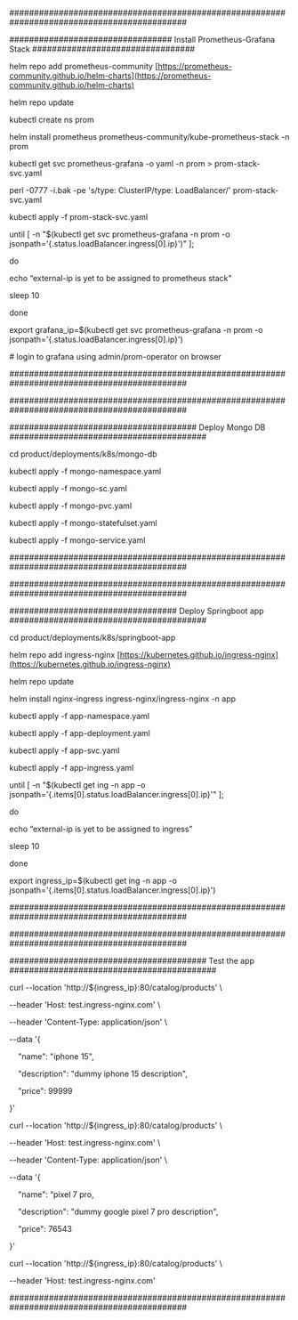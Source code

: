 ############################################################################################

################################# Install Prometheus-Grafana Stack #################################

helm repo add prometheus-community [https://prometheus-community.github.io/helm-charts](https://prometheus-community.github.io/helm-charts)

helm repo update

kubectl create ns prom

helm install prometheus prometheus-community/kube-prometheus-stack -n prom

kubectl get svc prometheus-grafana -o yaml -n prom > prom-stack-svc.yaml

perl -0777 -i.bak -pe 's/type: ClusterIP/type: LoadBalancer/' prom-stack-svc.yaml

kubectl apply -f prom-stack-svc.yaml

until \[ -n "$(kubectl get svc prometheus-grafana -n prom -o jsonpath='{.status.loadBalancer.ingress\[0\].ip}')" \];

do

echo “external-ip is yet to be assigned to prometheus stack"

sleep 10

done

export grafana\_ip=$(kubectl get svc prometheus-grafana -n prom -o jsonpath='{.status.loadBalancer.ingress\[0\].ip}')

\# login to grafana using admin/prom-operator on browser

############################################################################################

############################################################################################

###################################### Deploy Mongo DB ########################################

cd product/deployments/k8s/mongo-db

kubectl apply -f mongo-namespace.yaml

kubectl apply -f mongo-sc.yaml

kubectl apply -f mongo-pvc.yaml

kubectl apply -f mongo-statefulset.yaml

kubectl apply -f mongo-service.yaml

############################################################################################

############################################################################################

################################## Deploy Springboot app ########################################

cd product/deployments/k8s/springboot-app

helm repo add ingress-nginx [https://kubernetes.github.io/ingress-nginx](https://kubernetes.github.io/ingress-nginx)

helm repo update

helm install nginx-ingress ingress-nginx/ingress-nginx -n app

kubectl apply -f app-namespace.yaml

kubectl apply -f app-deployment.yaml

kubectl apply -f app-svc.yaml

kubectl apply -f app-ingress.yaml

until \[ -n "$(kubectl get ing -n app -o jsonpath='{.items\[0\].status.loadBalancer.ingress\[0\].ip}'" \];

do

echo “external-ip is yet to be assigned to ingress”

sleep 10

done

export ingress\_ip=$(kubectl get ing -n app -o jsonpath='{.items\[0\].status.loadBalancer.ingress\[0\].ip}')

############################################################################################

############################################################################################

######################################## Test the app ##########################################

curl --location 'http://${ingress\_ip}:80/catalog/products' \\

\--header 'Host: test.ingress-nginx.com' \\

\--header 'Content-Type: application/json' \\

\--data '{

    "name": "iphone 15",

    "description": "dummy iphone 15 description",

    "price": 99999

}'

curl --location 'http://${ingress\_ip}:80/catalog/products' \\

\--header 'Host: test.ingress-nginx.com' \\

\--header 'Content-Type: application/json' \\

\--data '{

    "name": “pixel 7 pro,

    "description": "dummy google pixel 7 pro description",

    "price": 76543

}'

curl --location 'http://${ingress\_ip}:80/catalog/products' \\

\--header 'Host: test.ingress-nginx.com'

############################################################################################
